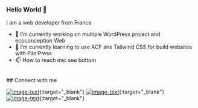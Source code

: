 ### Hello World 👋
I am a web developer from France 
- 🔭 I’m currently working on multiple WordPress project and ecoconception Web
- 🌱 I’m currently learning to use ACF ans Tailwind CSS for build websites with Pilo'Press
- 📫 How to reach me: see bottom
<br>
## Connect with me

<br>

[![image-text](https://img.shields.io/badge/linkedin-%230077B5.svg?&style=for-the-badge&logo=linkedin&logoColor=white)](https://www.linkedin.com/in/jonathan-scapin){:target="_blank"} [![image-text](https://img.shields.io/badge/facebook-%231877F2.svg?&style=for-the-badge&logo=facebook&logoColor=white)](https://www.facebook.com/jswebvienne){:target="_blank"} [![image-text](https://img.shields.io/badge/twitter-%231DA1F2.svg?&style=for-the-badge&logo=twitter&logoColor=white)](https://twitter.com/jonathan_scapin){:target="_blank"}
